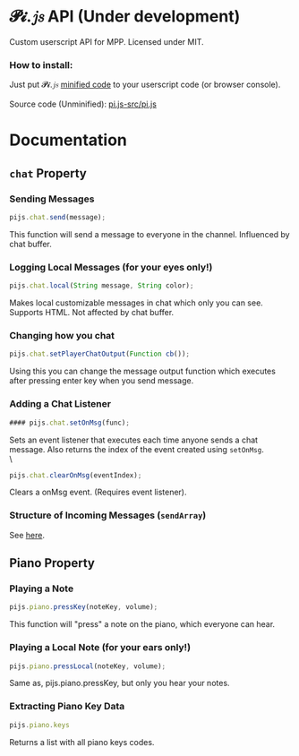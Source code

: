 # 𝓟𝓲.𝑗𝑠 API (Under development)
Custom userscript API for MPP. Licensed under MIT.

### How to install:
Just put 𝓟𝓲.𝑗𝑠 [minified code](https://raw.githubusercontent.com/SuperPowerPlumber/pi.js/main/pi.js-min/pi.min.js) to your userscript code (or browser console).\
\
Source code (Unminified): [pi.js-src/pi.js](https://github.com/SuperPowerPlumber/pi.js/tree/main/pi.js-src/pi.js)

# Documentation

## `chat` Property

### Sending Messages

```js
pijs.chat.send(message);
```

This function will send a message to everyone in the channel. Influenced by chat buffer.

### Logging Local Messages (for your eyes only!)

```js
pijs.chat.local(String message, String color);
```

Makes local customizable messages in chat which only you can see. Supports HTML. Not affected by chat buffer.

### Changing how you chat

```js
pijs.chat.setPlayerChatOutput(Function cb());
```

Using this you can change the message output function which executes after pressing enter key when you send message.

### Adding a Chat Listener

```js
#### pijs.chat.setOnMsg(func);
```

Sets an event listener that executes each time anyone sends a chat message. Also returns the index of the event created using `setOnMsg`.\
\
```js
pijs.chat.clearOnMsg(eventIndex);
```

Clears a onMsg event. (Requires event listener).

### Structure of Incoming Messages (`sendArray`)

See [here](https://github.com/aeiou879/mppdocumentation/blob/main/allmessages).


## **Piano** Property

### Playing a Note

```js
pijs.piano.pressKey(noteKey, volume);
```

This function will "press" a note on the piano, which everyone can hear.

### Playing a Local Note (for your ears only!)

```js
pijs.piano.pressLocal(noteKey, volume);
```

Same as, pijs.piano.pressKey, but only you hear your notes.

### Extracting Piano Key Data

```js
pijs.piano.keys
```

Returns a list with all piano keys codes.
